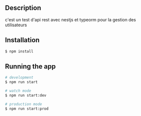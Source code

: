 ## Description

c'est un test d'api rest avec nestjs et typeorm pour la gestion des utilisateurs

## Installation

```bash
$ npm install
```

## Running the app

```bash
# development
$ npm run start

# watch mode
$ npm run start:dev

# production mode
$ npm run start:prod
```